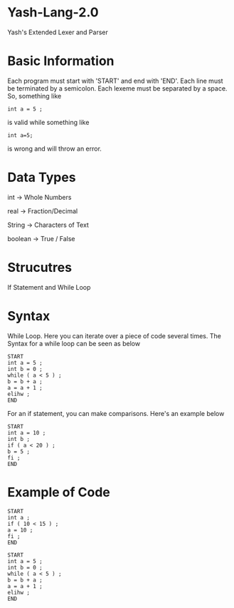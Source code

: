 # Yash-Lang-2.0
Yash's Extended Lexer and Parser

# Basic Information

Each program must start with 'START' and end with 'END'.
Each line must be terminated by a semicolon.
Each lexeme must be separated by a space.
So, something like 
```
int a = 5 ;
```
is valid while something like 
```
int a=5;
```
is wrong and will throw an error. 

# Data Types


int -> Whole Numbers

real -> Fraction/Decimal

String -> Characters of Text

boolean -> True / False

# Strucutres

If Statement and While Loop 


# Syntax

While Loop. Here you can iterate over a piece of code several times. The Syntax for a while loop can be seen as below

```
START
int a = 5 ;
int b = 0 ;
while ( a < 5 ) ;
b = b + a ;
a = a + 1 ;
elihw ;
END
```


For an if statement, you can make comparisons. Here's an example below

```
START
int a = 10 ;
int b ;
if ( a < 20 ) ;
b = 5 ;
fi ;
END
```


# Example of Code
```
START
int a ;
if ( 10 < 15 ) ;
a = 10 ;
fi ;
END
```

```
START
int a = 5 ;
int b = 0 ;
while ( a < 5 ) ;
b = b + a ;
a = a + 1 ;
elihw ;
END
```
